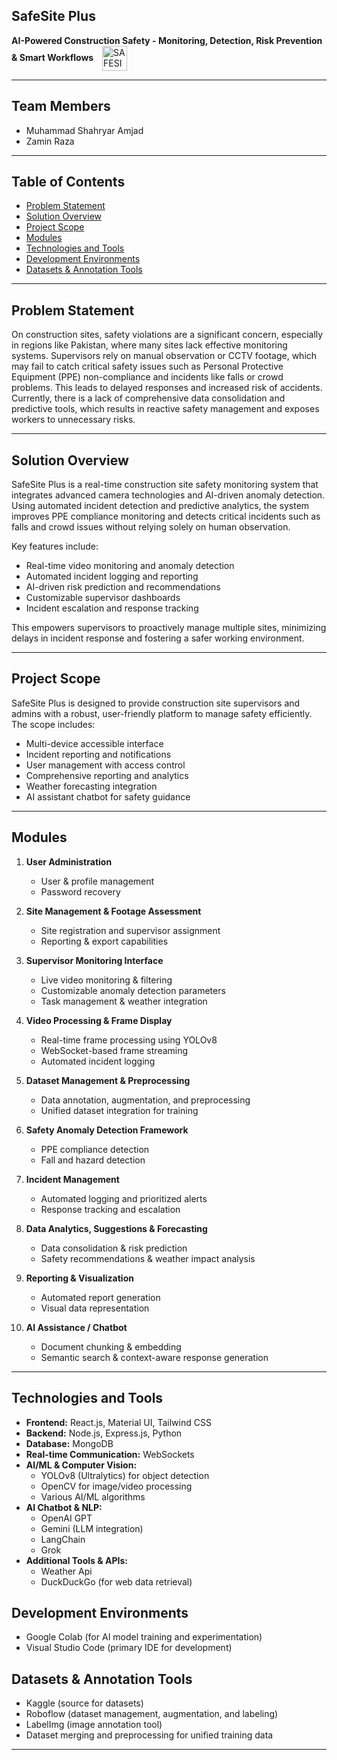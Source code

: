 ## SafeSite Plus  
**AI-Powered Construction Safety - Monitoring, Detection, Risk Prevention & Smart Workflows**
<img src="https://github.com/user-attachments/assets/25f14b5d-9ec8-49f6-9727-8e76df8413ee" alt="SAFESITE PLUS Logo" width="40" style="vertical-align:middle; margin-left: 10px;" />

---

## Team Members

- Muhammad Shahryar Amjad  
- Zamin Raza

---

## Table of Contents

- [Problem Statement](#problem-statement)  
- [Solution Overview](#solution-overview)  
- [Project Scope](#project-scope)  
- [Modules](#modules)  
- [Technologies and Tools](#technologies-and-tools)  
- [Development Environments](#development-environments)  
- [Datasets & Annotation Tools](#datasets--annotation-tools)

---

## Problem Statement

On construction sites, safety violations are a significant concern, especially in regions like Pakistan, where many sites lack effective monitoring systems. Supervisors rely on manual observation or CCTV footage, which may fail to catch critical safety issues such as Personal Protective Equipment (PPE) non-compliance and incidents like falls or crowd problems. This leads to delayed responses and increased risk of accidents. Currently, there is a lack of comprehensive data consolidation and predictive tools, which results in reactive safety management and exposes workers to unnecessary risks.

---

## Solution Overview

SafeSite Plus is a real-time construction site safety monitoring system that integrates advanced camera technologies and AI-driven anomaly detection. Using automated incident detection and predictive analytics, the system improves PPE compliance monitoring and detects critical incidents such as falls and crowd issues without relying solely on human observation.

Key features include:  
- Real-time video monitoring and anomaly detection  
- Automated incident logging and reporting  
- AI-driven risk prediction and recommendations  
- Customizable supervisor dashboards  
- Incident escalation and response tracking  

This empowers supervisors to proactively manage multiple sites, minimizing delays in incident response and fostering a safer working environment.

---

## Project Scope

SafeSite Plus is designed to provide construction site supervisors and admins with a robust, user-friendly platform to manage safety efficiently. The scope includes:  
- Multi-device accessible interface  
- Incident reporting and notifications  
- User management with access control  
- Comprehensive reporting and analytics  
- Weather forecasting integration  
- AI assistant chatbot for safety guidance  

---

## Modules

1. **User Administration**  
   - User & profile management  
   - Password recovery  

2. **Site Management & Footage Assessment**  
   - Site registration and supervisor assignment  
   - Reporting & export capabilities  

3. **Supervisor Monitoring Interface**  
   - Live video monitoring & filtering  
   - Customizable anomaly detection parameters  
   - Task management & weather integration  

4. **Video Processing & Frame Display**  
   - Real-time frame processing using YOLOv8  
   - WebSocket-based frame streaming  
   - Automated incident logging  

5. **Dataset Management & Preprocessing**  
   - Data annotation, augmentation, and preprocessing  
   - Unified dataset integration for training  

6. **Safety Anomaly Detection Framework**  
   - PPE compliance detection  
   - Fall and hazard detection  

7. **Incident Management**  
   - Automated logging and prioritized alerts  
   - Response tracking and escalation  

8. **Data Analytics, Suggestions & Forecasting**  
   - Data consolidation & risk prediction  
   - Safety recommendations & weather impact analysis  

9. **Reporting & Visualization**  
   - Automated report generation  
   - Visual data representation  

10. **AI Assistance / Chatbot**  
    - Document chunking & embedding  
    - Semantic search & context-aware response generation  

---

## Technologies and Tools

- **Frontend:** React.js, Material UI, Tailwind CSS  
- **Backend:** Node.js, Express.js, Python  
- **Database:** MongoDB  
- **Real-time Communication:** WebSockets  
- **AI/ML & Computer Vision:**  
  - YOLOv8 (Ultralytics) for object detection  
  - OpenCV for image/video processing  
  - Various AI/ML algorithms  
- **AI Chatbot & NLP:**  
  - OpenAI GPT  
  - Gemini (LLM integration)  
  - LangChain
  - Grok 
- **Additional Tools & APIs:**  
  - Weather Api  
  - DuckDuckGo (for web data retrieval)  

## Development Environments

- Google Colab (for AI model training and experimentation)  
- Visual Studio Code (primary IDE for development)  

## Datasets & Annotation Tools

- Kaggle (source for datasets)  
- Roboflow (dataset management, augmentation, and labeling)  
- LabelImg (image annotation tool)  
- Dataset merging and preprocessing for unified training data  
---
